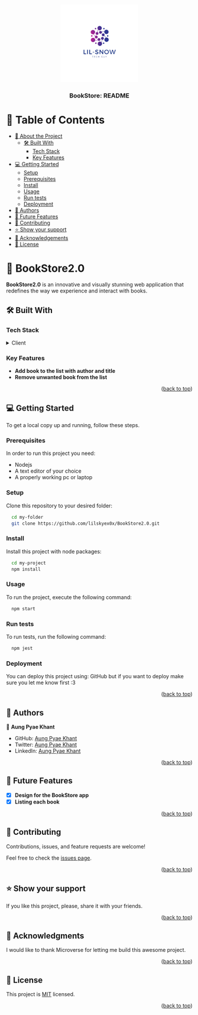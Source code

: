 <a name="readme-top"></a>

<div align="center">
  <img src="logo-removebg.png" alt="logo" width="210"  height="auto" />
  <br/>

  <h3><b>BookStore: README</b></h3>

</div>

# 📗 Table of Contents

- [📖 About the Project](#about-project)
  - [🛠 Built With](#built-with)
    - [Tech Stack](#tech-stack)
    - [Key Features](#key-features)
- [💻 Getting Started](#getting-started)
  - [Setup](#setup)
  - [Prerequisites](#prerequisites)
  - [Install](#install)
  - [Usage](#usage)
  - [Run tests](#run-tests)
  - [Deployment](#deployment)
- [👥 Authors](#authors)
- [🔭 Future Features](#future-features)
- [🤝 Contributing](#contributing)
- [⭐️ Show your support](#support)
- [🙏 Acknowledgements](#acknowledgements)
- [📝 License](#license)

# 📖 BookStore2.0 <a name="about-project"></a>

**BookStore2.0** is an innovative and visually stunning web application that redefines the way we experience and interact with books.

## 🛠 Built With <a name="built-with"></a>

### Tech Stack <a name="tech-stack"></a>

<details>
  <summary>Client</summary>
  <ul>
    <li><a href="https://reactjs.org/">React.js</a></li>
  </ul>
</details>

### Key Features <a name="key-features"></a>

- **Add book to the list with author and title**
- **Remove unwanted book from the list**

<p align="right">(<a href="#readme-top">back to top</a>)</p>

## 💻 Getting Started <a name="getting-started"></a>

To get a local copy up and running, follow these steps.

### Prerequisites

In order to run this project you need:

- Nodejs
- A text editor of your choice
- A properly working pc or laptop

### Setup

Clone this repository to your desired folder:

```sh
  cd my-folder
  git clone https://github.com/lilskyex0x/BookStore2.0.git
```


### Install

Install this project with node packages:

```sh
  cd my-project
  npm install
```

### Usage

To run the project, execute the following command:

```sh
  npm start
```

### Run tests

To run tests, run the following command:

```sh
  npm jest
```

### Deployment

You can deploy this project using: GitHub but if you want to deploy make sure you let me know first :3

<p align="right">(<a href="#readme-top">back to top</a>)</p>

## 👥 Authors <a name="authors"></a>

👤 **Aung Pyae Khant**

- GitHub: [Aung Pyae Khant](https://github.com/lilskyex0x)
- Twitter: [Aung Pyae Khant](https://twitter.com/LilSn0w45)
- LinkedIn: [Aung Pyae Khant](https://linkedin.com/in/aung-pyae-khant-932342251)

<p align="right">(<a href="#readme-top">back to top</a>)</p>

## 🔭 Future Features <a name="future-features"></a>

- [x] **Design for the BookStore app**
- [x] **Listing each book**

<p align="right">(<a href="#readme-top">back to top</a>)</p>

## 🤝 Contributing <a name="contributing"></a>

Contributions, issues, and feature requests are welcome!

Feel free to check the [issues page](../../issues/).

<p align="right">(<a href="#readme-top">back to top</a>)</p>

## ⭐️ Show your support <a name="support"></a>

If you like this project, please, share it with your friends.

<p align="right">(<a href="#readme-top">back to top</a>)</p>

## 🙏 Acknowledgments <a name="acknowledgements"></a>

I would like to thank Microverse for letting me build this awesome project.

<p align="right">(<a href="#readme-top">back to top</a>)</p>

## 📝 License <a name="license"></a>

This project is [MIT](MIT.md) licensed.

<p align="right">(<a href="#readme-top">back to top</a>)</p>
